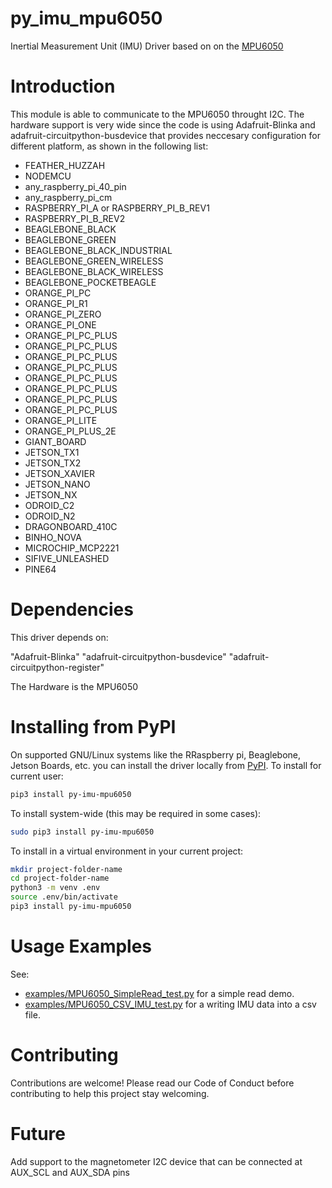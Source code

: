 # py_imu_mpu6050

Inertial Measurement Unit (IMU) Driver based on on the [MPU6050](https://invensense.tdk.com/products/motion-tracking/6-axis/mpu-6050/)

# Introduction

This module is able to communicate to the MPU6050 throught I2C. The hardware support is very wide since the code is using Adafruit-Blinka and adafruit-circuitpython-busdevice that provides neccesary configuration for different platform, as shown in the following list:

* FEATHER_HUZZAH
* NODEMCU
* any_raspberry_pi_40_pin
* any_raspberry_pi_cm
* RASPBERRY_PI_A or RASPBERRY_PI_B_REV1 
* RASPBERRY_PI_B_REV2
* BEAGLEBONE_BLACK
* BEAGLEBONE_GREEN
* BEAGLEBONE_BLACK_INDUSTRIAL
* BEAGLEBONE_GREEN_WIRELESS
* BEAGLEBONE_BLACK_WIRELESS
* BEAGLEBONE_POCKETBEAGLE
* ORANGE_PI_PC
* ORANGE_PI_R1
* ORANGE_PI_ZERO
* ORANGE_PI_ONE
* ORANGE_PI_PC_PLUS
* ORANGE_PI_PC_PLUS
* ORANGE_PI_PC_PLUS
* ORANGE_PI_PC_PLUS
* ORANGE_PI_PC_PLUS
* ORANGE_PI_PC_PLUS
* ORANGE_PI_PC_PLUS
* ORANGE_PI_PC_PLUS
* ORANGE_PI_LITE
* ORANGE_PI_PLUS_2E
* GIANT_BOARD
* JETSON_TX1
* JETSON_TX2
* JETSON_XAVIER
* JETSON_NANO
* JETSON_NX
* ODROID_C2
* ODROID_N2
* DRAGONBOARD_410C
* BINHO_NOVA
* MICROCHIP_MCP2221
* SIFIVE_UNLEASHED
* PINE64

# Dependencies

This driver depends on:

"Adafruit-Blinka"
"adafruit-circuitpython-busdevice"
"adafruit-circuitpython-register"

The Hardware is the MPU6050

# Installing from PyPI

On supported GNU/Linux systems like the RRaspberry pi, Beaglebone, Jetson Boards, etc. you can install the driver locally from [PyPI]([pip](https://pip.pypa.io/en/stable/)).
To install for current user:

```bash
pip3 install py-imu-mpu6050
```
To install system-wide (this may be required in some cases):
```bash
sudo pip3 install py-imu-mpu6050
```

To install in a virtual environment in your current project:

```bash
mkdir project-folder-name
cd project-folder-name
python3 -m venv .env
source .env/bin/activate
pip3 install py-imu-mpu6050
```

# Usage Examples

See:
* [examples/MPU6050_SimpleRead_test.py](/examples/MPU6050_SimpleRead_test.py) for a simple read demo.
* [examples/MPU6050_CSV_IMU_test.py](/examples/MPU6050_CSV_IMU_test.py) for a writing IMU data into a csv file.

# Contributing

Contributions are welcome! Please read our Code of Conduct before contributing to help this project stay welcoming.

# Future

Add support to the magnetometer I2C device that can be connected at AUX_SCL and AUX_SDA pins
